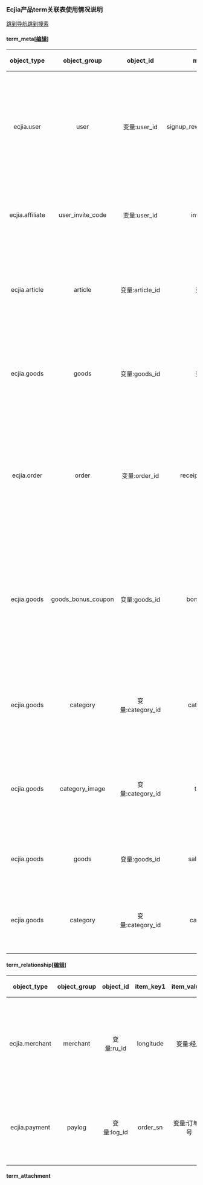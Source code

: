 ### Ecjia产品term关联表使用情况说明

[跳到导航](http://wiki.shangchina.com/index.php?title=Ecjia产品term关联表使用情况说明#mw-head)[跳到搜索](http://wiki.shangchina.com/index.php?title=Ecjia产品term关联表使用情况说明#p-search)

#### term_meta[[编辑](http://wiki.shangchina.com/index.php?title=Ecjia产品term关联表使用情况说明&action=edit&section=1)]

|   object_type   |    object_group    |    object_id     |          meta_key          |       meta_value       |             描述             |  使用情况  |
| :-------------: | :----------------: | :--------------: | :------------------------: | :--------------------: | :--------------------------: | :--------: |
|   ecjia.user    |        user        |   变量:user_id   | signup_reward_receive_time |      变量:时间戳       |   新人有礼领取红包时间存储   |    o2o     |
| ecjia.affiliate |  user_invite_code  |   变量:user_id   |        invite_code         |       变量:code        |        用户推荐码存储        | b2c，b2b2c |
|  ecjia.article  |      article       | 变量:article_id  |          变量:key          |       变量:value       |      文章设置自定义栏目      | b2c，b2b2c |
|   ecjia.goods   |       goods        |  变量:goods_id   |          变量:key          |       变量:value       |      商品设置自定义栏目      | b2c，b2b2c |
|   ecjia.order   |       order        |  变量:order_id   |    receipt_verification    |    变量:收货验证码     |  下单付款后获取的收货验证码  | b2c，b2b2c |
|   ecjia.goods   | goods_bonus_coupon |  变量:goods_id   |       bonus_type_id        | 变量:红包id（type_id） | 优惠券限定商品时绑定的商品id |    b2c     |
|   ecjia.goods   |      category      | 变量:category_id |        category_img        |     变量:分类图片      |      商品分类的图片信息      |    b2c     |
|   ecjia.goods   |   category_image   | 变量:category_id |          tv_image          |     变量:分类图片      |      商品分类的图片信息      |    b2c     |
|   ecjia.goods   |       goods        |  变量:goods_id   |        sales_volume        |     变量:销量数字      |         商品销量统计         |    b2c     |
|   ecjia.goods   |      category      | 变量:category_id |        category_ad         |     变量:广告位id      |        商品分类广告位        |    o2o     |

#### term_relationship[[编辑](http://wiki.shangchina.com/index.php?title=Ecjia产品term关联表使用情况说明&action=edit&section=2)]

|  object_type   | object_group |  object_id  | item_key1 |  item_value1  |  item_key2   |                   item_value2                    | item_key3 |    item_value3    | item_key4 | item_value4 |         描述         |    使用情况     |
| :------------: | :----------: | :---------: | :-------: | :-----------: | :----------: | :----------------------------------------------: | :-------: | :---------------: | :-------: | :---------: | :------------------: | :-------------: |
| ecjia.merchant |   merchant   | 变量:ru_id  | longitude |   变量:经度   |   latitude   |                    变量:纬度                     |  geohash  | 变量:geohash_code |           |             | 储存入驻商经纬度信息 |      b2b2c      |
| ecjia.payment  |    paylog    | 变量:log_id | order_sn  | 变量:订单编号 | out_trade_no | 变量:订单编号+log_id（用于提交第三方的交易编号） |           |                   |           |             |   储存交易日志信息   | b2c，b2b2c，o2o |

#### term_attachment